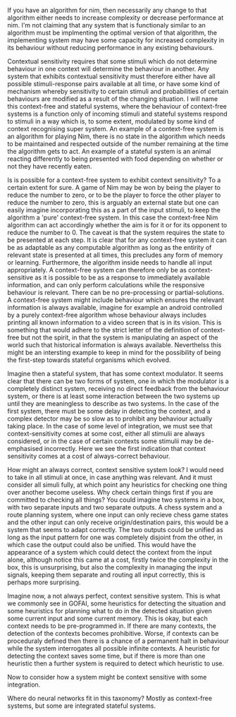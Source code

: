 If you have an algorithm for nim, then necessarily any change to that algorithm either needs to increase complexity or decrease performance at nim.
I'm not claiming that any system that is functionaly similar to an algorithm must be implmenting the optimal version of that algorithm, the implementing system may have some capacity for increased complexity in its behaviour without reducing performance in any existing behaviours.

Contextual sensitivity requires that some stimuli which do not determine behaviour in one context will determine the behaviour in another.
Any system that exhibits contextual sensitivity must therefore either have all possible stimuli-response pairs available at all time, or have some kind of mechanism whereby sensitivity to certain stimuli and probabilities of certain behaviours are modified as a result of the changing situation.
I will name this context-free and stateful systems, where the behaviour of context-free systems is a function only of incoming stimuli and stateful systems respond to stimuli in a way which is, to some extent, modulated by some kind of context recognising super system.
An example of a context-free system is an algorithm for playing Nim, there is no state in the algorithm which needs to be maintained and respected outside of the number remaining at the time the algorithm gets to act. 
An example of a stateful system is an animal reacting differently to being presented with food depending on whether or not they have recently eaten.

Is is possible for a context-free system to exhibit context sensitivity? To a certain extent for sure.
A game of Nim may be won by being the player to reduce the number to zero, or to be the player to force the other player to reduce the number to zero, this is arguably an external state but one can easily imagine incorporating this as a part of the input stimuli, to keep the algorithm a 'pure' context-free system.
In this case the context-free Nim algorithm can act accordingly whether the aim is for it or for its opponent to reduce the number to 0.
The caveat is that the system requires the state to be presented at each step.
It is clear that for any context-free system it can be as adaptable as any computable algorithm as long as the entirity of relevant state is presented at all times, this precludes any form of memory or learning.
Furthermore, the algorithm inside needs to handle all input appropriately.
A context-free system can therefore only be as context-sensitive as it is possible to be as a response to immediately available information, and can only perform calculations while the responsive behaviour is relevant. There can be no pre-processing or partial-solutions.
A context-free system might include behaviour which ensures the relevant information is always available, imagine for example an android controlled by a purely context-free algorithm whose behaviour always includes printing all known information to a video screen that is in its vision.
This is something that would adhere to the strict letter of the definition of context-free but not the spirit, in that the system is manipulating an aspect of the world such that historical information is always available.
Neverthelss this might be an intersting example to keep in mind for the possibility of being the first-step towards stateful organisms which evolved.

Imagine then a stateful system, that has some context modulator.
It seems clear that there can be two forms of system, one in which the modulator is a completely distinct system, receiving no direct feedback from the behaviour system, or there is at least some interaction between the two systems up until they are meaningless to describe as two systems.
In the case of the first system, there must be some delay in detecting the context, and a complex detector may be so slow as to prohibit any behaviour actually taking place.
In the case of some level of integration, we must see that context-sensitivity comes at some cost, either all stimulii are always considered, or in the case of certain contexts some stimulii may be de-emphasised incorrectly.
Here we see the first indication that context sensitivity comes at a cost of always-correct behaviour.

How might an always correct, context sensitive system look?
I would need to take in all stimuli at once, in case anything was relevant.
And it must consider all simuli fully, at which point any heuristics for checking one thing over another become useless.
Why check certain things first if you are committed to checking all things?
You could imagine two systems in a box, with two separate inputs and two separate outputs.
A chess system and a route planning system, where one input can only recieve chess game states and the other input can only receive origin/destination pairs, this would be a system that seems to adapt correctly.
The two outputs could be unified as long as the input pattern for one was completely disjoint from the other, in which case the output could also be unified.
This would have the appearance of a system which could detect the context from the input alone, although notice this came at a cost, firstly twice the complexity in the box, this is unsurprising, but also the complexity in managing the input signals, keeping them separate and routing all input correctly, this is perhaps more surprising.

Imagine now, a not always perfect, context sensitive system. This is what we commonly see in GOFAI, some heuristics for detecting the situation and some heuristics for planning what to do in the detected situation given some current input and some current memory.
This is okay, but each context needs to be pre-programmed in.
If there are many contexts, the detection of the contexts becomes prohibitive.
Worse, if contexts can be proceduraly defined then there is a chance of a permanent halt in behaviour while the system interrogates all possible infinite contexts.
A heuristic for detecting the context saves some time, but if there is more than one heuristic then a further system is required to detect which heuristic to use.

Now to consider how a system might be context sensitive with some integration.

Where do neural networks fit in this taxonomy? Mostly as context-free systems, but some are integrated stateful systems.
